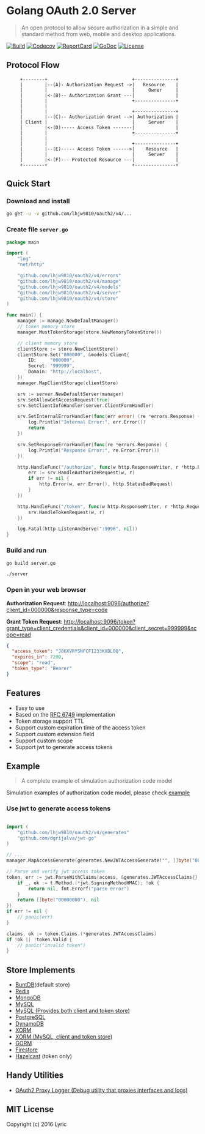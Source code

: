 # Golang OAuth 2.0 Server

> An open protocol to allow secure authorization in a simple and standard method from web, mobile and desktop
> applications.

[![Build][build-status-image]][build-status-url] [![Codecov][codecov-image]][codecov-url] [![ReportCard][reportcard-image]][reportcard-url] [![GoDoc][godoc-image]][godoc-url] [![License][license-image]][license-url]

## Protocol Flow

```text
     +--------+                               +---------------+
     |        |--(A)- Authorization Request ->|   Resource    |
     |        |                               |     Owner     |
     |        |<-(B)-- Authorization Grant ---|               |
     |        |                               +---------------+
     |        |
     |        |                               +---------------+
     |        |--(C)-- Authorization Grant -->| Authorization |
     | Client |                               |     Server    |
     |        |<-(D)----- Access Token -------|               |
     |        |                               +---------------+
     |        |
     |        |                               +---------------+
     |        |--(E)----- Access Token ------>|    Resource   |
     |        |                               |     Server    |
     |        |<-(F)--- Protected Resource ---|               |
     +--------+                               +---------------+
```

## Quick Start

### Download and install

```bash
go get -u -v github.com/lhjw9810/oauth2/v4/...
```

### Create file `server.go`

```go
package main

import (
	"log"
	"net/http"

	"github.com/lhjw9810/oauth2/v4/errors"
	"github.com/lhjw9810/oauth2/v4/manage"
	"github.com/lhjw9810/oauth2/v4/models"
	"github.com/lhjw9810/oauth2/v4/server"
	"github.com/lhjw9810/oauth2/v4/store"
)

func main() {
	manager := manage.NewDefaultManager()
	// token memory store
	manager.MustTokenStorage(store.NewMemoryTokenStore())

	// client memory store
	clientStore := store.NewClientStore()
	clientStore.Set("000000", &models.Client{
		ID:     "000000",
		Secret: "999999",
		Domain: "http://localhost",
	})
	manager.MapClientStorage(clientStore)

	srv := server.NewDefaultServer(manager)
	srv.SetAllowGetAccessRequest(true)
	srv.SetClientInfoHandler(server.ClientFormHandler)

	srv.SetInternalErrorHandler(func(err error) (re *errors.Response) {
		log.Println("Internal Error:", err.Error())
		return
	})

	srv.SetResponseErrorHandler(func(re *errors.Response) {
		log.Println("Response Error:", re.Error.Error())
	})

	http.HandleFunc("/authorize", func(w http.ResponseWriter, r *http.Request) {
		err := srv.HandleAuthorizeRequest(w, r)
		if err != nil {
			http.Error(w, err.Error(), http.StatusBadRequest)
		}
	})

	http.HandleFunc("/token", func(w http.ResponseWriter, r *http.Request) {
		srv.HandleTokenRequest(w, r)
	})

	log.Fatal(http.ListenAndServe(":9096", nil))
}

```

### Build and run

```bash
go build server.go

./server
```

### Open in your web browser

**Authorization Request**:
[http://localhost:9096/authorize?client_id=000000&response_type=code](http://localhost:9096/authorize?client_id=000000&response_type=code)

**Grant Token Request**:
[http://localhost:9096/token?grant_type=client_credentials&client_id=000000&client_secret=999999&scope=read](http://localhost:9096/token?grant_type=client_credentials&client_id=000000&client_secret=999999&scope=read)

```json
{
  "access_token": "J86XVRYSNFCFI233KXDL0Q",
  "expires_in": 7200,
  "scope": "read",
  "token_type": "Bearer"
}
```

## Features

- Easy to use
- Based on the [RFC 6749](https://tools.ietf.org/html/rfc6749) implementation
- Token storage support TTL
- Support custom expiration time of the access token
- Support custom extension field
- Support custom scope
- Support jwt to generate access tokens

## Example

> A complete example of simulation authorization code model

Simulation examples of authorization code model, please check [example](/example)

### Use jwt to generate access tokens

```go

import (
	"github.com/lhjw9810/oauth2/v4/generates"
	"github.com/dgrijalva/jwt-go"
)

// ...
manager.MapAccessGenerate(generates.NewJWTAccessGenerate("", []byte("00000000"), jwt.SigningMethodHS512))

// Parse and verify jwt access token
token, err := jwt.ParseWithClaims(access, &generates.JWTAccessClaims{}, func(t *jwt.Token) (interface{}, error) {
	if _, ok := t.Method.(*jwt.SigningMethodHMAC); !ok {
		return nil, fmt.Errorf("parse error")
	}
	return []byte("00000000"), nil
})
if err != nil {
	// panic(err)
}

claims, ok := token.Claims.(*generates.JWTAccessClaims)
if !ok || !token.Valid {
	// panic("invalid token")
}
```

## Store Implements

- [BuntDB](https://github.com/tidwall/buntdb)(default store)
- [Redis](https://github.com/go-oauth2/redis)
- [MongoDB](https://github.com/go-oauth2/mongo)
- [MySQL](https://github.com/go-oauth2/mysql)
- [MySQL (Provides both client and token store)](https://github.com/imrenagi/go-oauth2-mysql)
- [PostgreSQL](https://github.com/vgarvardt/go-oauth2-pg)
- [DynamoDB](https://github.com/contamobi/go-oauth2-dynamodb)
- [XORM](https://github.com/techknowlogick/go-oauth2-xorm)
- [XORM (MySQL, client and token store)](https://github.com/rainlay/go-oauth2-xorm)
- [GORM](https://github.com/techknowlogick/go-oauth2-gorm)
- [Firestore](https://github.com/tslamic/go-oauth2-firestore)
- [Hazelcast](https://github.com/clowre/go-oauth2-hazelcast) (token only)

## Handy Utilities

- [OAuth2 Proxy Logger (Debug utility that proxies interfaces and logs)](https://github.com/aubelsb2/oauth2-logger-proxy)

## MIT License

Copyright (c) 2016 Lyric

[build-status-url]: https://travis-ci.org/go-oauth2/oauth2

[build-status-image]: https://travis-ci.org/go-oauth2/oauth2.svg?branch=master

[codecov-url]: https://codecov.io/gh/go-oauth2/oauth2

[codecov-image]: https://codecov.io/gh/go-oauth2/oauth2/branch/master/graph/badge.svg

[reportcard-url]: https://goreportcard.com/report/github.com/lhjw9810/oauth2/v4

[reportcard-image]: https://goreportcard.com/badge/github.com/lhjw9810/oauth2/v4

[godoc-url]: https://godoc.org/github.com/lhjw9810/oauth2/v4

[godoc-image]: https://godoc.org/github.com/lhjw9810/oauth2/v4?status.svg

[license-url]: http://opensource.org/licenses/MIT

[license-image]: https://img.shields.io/npm/l/express.svg
